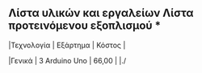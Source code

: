 Λίστα υλικών και εργαλείων
Λίστα προτεινόμενου εξοπλισμού * 
-----------------------------------------------
|Τεχνολογία		|	Εξάρτημα		     | Κόστος     |

|Γενικά				|  3 Arduino Uno	 |   66,00    |
|./
